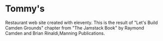 # Tommy's

Restaurant web site created with eleventy. This is the result of "Let's Build Camden Grounds" chapter from "The Jamstack Book" by Raymond Camden and Brian Rinaldi,Manning Publications.
